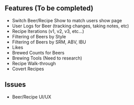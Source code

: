## Features (To be completed)
- Switch Beer/Recipe Show to match users show page
- User Logs for Beer (tracking changes, taking notes, etc)
- Recipe Iterations (v1, v2, v3, etc...)
- Filtering of Beers by Style
- Filtering of Beers by SRM, ABV, IBU
- Likes
- Brewed Counts for Beers
- Brewing Tools (Need to research)
- Recipe Walk-through
- Covert Recipes 

## Issues
- Beer/Recipe UI/UX